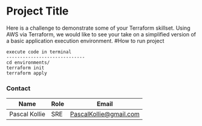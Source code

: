 # Project Title
Here is a challenge to demonstrate some of your Terraform skillset. Using AWS via Terraform, we would like to see your take on a simplified version of a basic application execution environment. 
#How to run project 
```
execute code in terminal 
-----------------------------
cd environments/
terraform init 
terraform apply

```
### Contact 
| Name | Role | Email | 
| --- | ---| ---| 
| Pascal Kollie | SRE | PascalKollie@gmail.com | 
